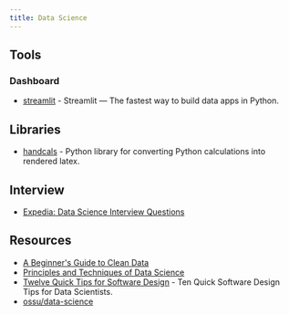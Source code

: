 ```yaml
---
title: Data Science
---
```


## Tools

### Dashboard

- [streamlit](https://github.com/streamlit/streamlit) - Streamlit — The fastest way to build data apps in Python.

## Libraries

- [handcals](https://github.com/connorferster/handcalcs) - Python library for converting Python calculations into rendered latex.

## Interview

- [Expedia: Data Science Interview Questions](https://interviewleaks.medium.com/expedia-leaked-data-science-interview-questions-f779de41a0a)

## Resources

- [A Beginner's Guide to Clean Data](https://b-greve.gitbook.io/beginners-guide-to-clean-data/)
- [Principles and Techniques of Data Science](http://www.textbook.ds100.org/intro.html)
- [Twelve Quick Tips for Software Design](https://github.com/gvwilson/12-design) - Ten Quick Software Design Tips for Data Scientists.
- [ossu/data-science](https://github.com/ossu/data-science)
